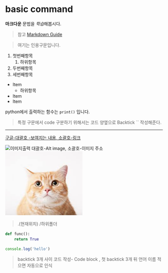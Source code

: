 # basic command

**마크다운** 문법을 *학습*해봅시다.

>참고 [Markdown Guide](https://www.markdownguide.org/cheat-sheet/)

> 여기는 인용구문입니다.

1. 첫번째항목
    1. 하위항목
2. 두번째항목
3. 세번째항목

- Item
    - 하위항목
- Item
- Item

python에서 출력하는 함수는 `print()` 입니다.
> 특정 구문에서 code 구분하기 위해서는 코드 양옆으로 Backtick `` 작성해준다.

---

[구글-대괄호 -보여지는 내용, 소괄호-링크](https://google.com)

![이미지출력 대괄호-Alt image, 소괄호-이미지 주소](https://upload.wikimedia.org/wikipedia/commons/thumb/1/1d/Cat_paw_%28cloudzilla%29.jpg/400px-Cat_paw_%28cloudzilla%29.jpg)
![CAT_Local image](./assets/cat.jfif)
> .(현재위치) /하위폴더

```python
def func():
    return True
```

```javascript
console.log('hello')
```

>backtick 3개 사이 코드 작성- Code block , 첫 backtick 3개 뒤 언어 이름 적으면 자동으로 인식

